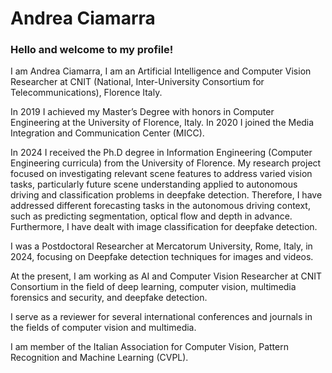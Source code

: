 # Andrea Ciamarra
### Hello and welcome to my profile!
I am Andrea Ciamarra, I am an Artificial Intelligence and Computer Vision Researcher at CNIT (National, Inter-University Consortium for Telecommunications), Florence Italy.

In 2019 I achieved my Master’s Degree with honors in Computer Engineering at the University of Florence, Italy. In 2020 I joined the Media Integration and Communication Center (MICC).

In 2024 I received the Ph.D degree in Information Engineering (Computer Engineering curricula) from the University of Florence. My research project focused on investigating relevant scene features to address varied vision tasks, particularly future scene understanding applied to autonomous driving and classification problems in deepfake detection. Therefore, I have addressed different forecasting tasks in the autonomous driving context, such as predicting segmentation, optical flow and depth in advance. Furthermore, I have dealt with image classification for deepfake detection.

I was a Postdoctoral Researcher at Mercatorum University, Rome, Italy, in 2024, focusing on Deepfake detection techniques for images and videos. 

At the present, I am working as AI and Computer Vision Researcher at CNIT Consortium in the field of deep learning, computer vision, multimedia forensics and security, and deepfake detection.

I serve as a reviewer for several international conferences and journals in the fields of computer vision and multimedia. 

I am member of the Italian Association for Computer Vision, Pattern Recognition and Machine Learning (CVPL). 
